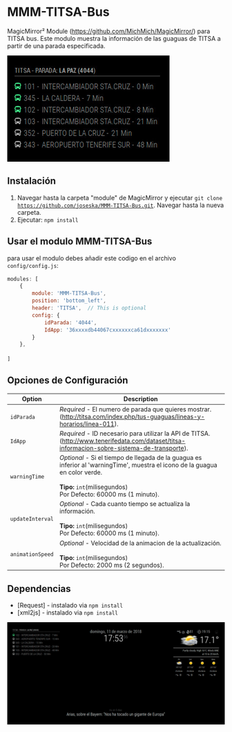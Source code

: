 # MMM-TITSA-Bus
MagicMirror² Module (https://github.com/MichMich/MagicMirror/) para TITSA bus. Este modulo muestra la información de las guaguas de TITSA a partir de una parada especificada. 

![Alt text](/screenshots/MMM-TITSA-Bus.jpg?raw=true "Screenshot")

## Instalación

1. Navegar hasta la carpeta "module" de MagicMirror y ejecutar <code>git clone https://github.com/joseska/MMM-TITSA-Bus.git</code>. Navegar hasta la nueva carpeta.
2. Ejecutar: <code>npm install</code>


## Usar el modulo MMM-TITSA-Bus

para usar el modulo debes añadir este codigo en el archivo `config/config.js`:
````javascript
modules: [
    {
		module: 'MMM-TITSA-Bus',
		position: 'bottom_left',
		header: 'TITSA',  // This is optional
		config: {
			idParada: '4044',
			IdApp: '36xxxxdb44067cxxxxxxca61dxxxxxxx'
		}
	},

]
````

## Opciones de Configuración

| Option           | Description
|----------------- |-----------
| `idParada`       | *Required* - El numero de parada que quieres mostrar. (http://titsa.com/index.php/tus-guaguas/lineas-y-horarios/linea-011).
| `IdApp   `       | *Required* - ID necesario para utilizar la API de TITSA. (http://www.tenerifedata.com/dataset/titsa-informacion-sobre-sistema-de-transporte).
| `warningTime   ` | *Optional* - Si el tiempo de llegada de la guagua es inferior al 'warningTime', muestra el icono de la guagua en color verde. <br><br>**Tipo:** `int`(milisegundos) <br>Por Defecto: 60000 ms (1 minuto).
| `updateInterval` | *Optional* - Cada cuanto tiempo se actualiza la información. <br><br>**Tipo:** `int`(milisegundos) <br>Por Defecto: 60000 ms (1 minuto).
| `animationSpeed` | *Optional* - Velocidad de la animacion de la actualización. <br><br>**Tipo:** `int`(milisegundos) <br>Por Defecto: 2000 ms (2 segundos).

## Dependencias
- [Request] - instalado via `npm install`
- [xml2js] - instalado via `npm install`

![Alt text](/screenshots/MMM-TITSA-Bus2.jpg?raw=true "Screenshot 2")

